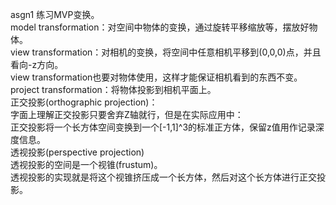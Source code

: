 asgn1 练习MVP变换。<br/>
model transformation：对空间中物体的变换，通过旋转平移缩放等，摆放好物体。<br/>
view transformation：对相机的变换，将空间中任意相机平移到(0,0,0)点，并且看向-z方向。<br/>
                    view transformation也要对物体使用，这样才能保证相机看到的东西不变。<br/>
project transformation：将物体投影到相机平面上。<br/>
        正交投影(orthographic projection)：<br/>
            字面上理解正交投影只要舍弃Z轴就行，但是在实际应用中：<br/>
            正交投影将一个长方体空间变换到一个[-1,1]^3的标准正方体，保留z值用作记录深度信息。<br/>
        透视投影(perspective projection)<br/>
            透视投影的空间是一个视锥(frustum)。<br/>
            透视投影的实现就是将这个视锥挤压成一个长方体，然后对这个长方体进行正交投影。<br/>
